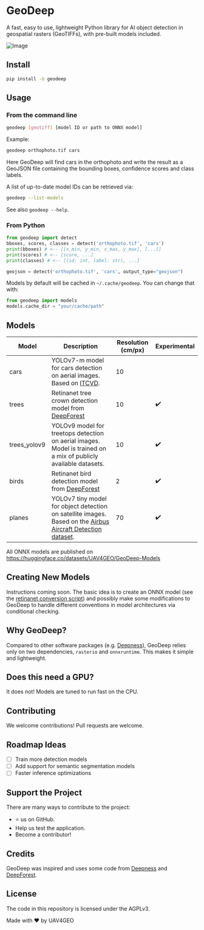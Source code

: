 # GeoDeep

A fast, easy to use, lightweight Python library for AI object detection in geospatial rasters (GeoTIFFs), with pre-built models included.

![Image](https://github.com/user-attachments/assets/9dc7b98b-9233-458b-976e-c619c3a608cf)

## Install

```bash
pip install -U geodeep
```

## Usage

### From the command line

```bash
geodeep [geotiff] [model ID or path to ONNX model]
```

Example:

```bash
geodeep orthophoto.tif cars
```

Here GeoDeep will find cars in the orthophoto and write the result as a GeoJSON file containing the bounding boxes, confidence scores and class labels.

A list of up-to-date model IDs can be retrieved via:

```bash
geodeep --list-models
```

See also `geodeep --help`.

### From Python

```python
from geodeep import detect
bboxes, scores, classes = detect('orthophoto.tif', 'cars')
print(bboxes) # <-- [[x_min, y_min, x_max, y_max], [...]]
print(scores) # <-- [score, ...]
print(classes) # <-- [(id: int, label: str), ...]

geojson = detect('orthophoto.tif', 'cars', output_type="geojson")
```

Models by default will be cached in `~/.cache/geodeep`. You can change that with:

```python
from geodeep import models
models.cache_dir = "your/cache/path"
```

## Models

| **Model**    | **Description**                                                                                                                                                                          | **Resolution (cm/px)** | **Experimental**   |
| ------------ | ---------------------------------------------------------------------------------------------------------------------------------------------------------------------------------------- | ---------------------- | ------------------ |
| cars         | YOLOv7-m model for cars detection on aerial images. Based on [ITCVD](https://arxiv.org/pdf/1801.07339).                                                                                  | 10                     |                    |
| trees        | Retinanet tree crown detection model from [DeepForest](https://deepforest.readthedocs.io/en/v1.5.0/user_guide/02_prebuilt.html#tree-crown-detection-model)                               | 10                     | :heavy_check_mark: |
| trees_yolov9 | YOLOv9 model for treetops detection on aerial images. Model is trained on a mix of publicly available datasets.                                                                          | 10                     | :heavy_check_mark: |
| birds        | Retinanet bird detection model from [DeepForest](https://deepforest.readthedocs.io/en/v1.5.0/user_guide/02_prebuilt.html#bird-detection-model)                                           | 2                      | :heavy_check_mark: |
| planes       | YOLOv7 tiny model for object detection on satellite images. Based on the [Airbus Aircraft Detection dataset](https://www.kaggle.com/datasets/airbusgeo/airbus-aircrafts-sample-dataset). | 70                     | :heavy_check_mark: |

All ONNX models are published on https://huggingface.co/datasets/UAV4GEO/GeoDeep-Models

## Creating New Models

Instructions coming soon. The basic idea is to create an ONNX model (see the [retinanet conversion script](https://github.com/uav4geo/GeoDeep/blob/main/geodeep/scripts/convert_retinanet_to_onnx.py)) and possibly make some modifications to GeoDeep to handle different conventions in model architectures via conditional checking.

## Why GeoDeep?

Compared to other software packages (e.g. [Deepness](https://github.com/PUTvision/qgis-plugin-deepness)), GeoDeep relies only on two dependencies, `rasterio` and `onnxruntime`. This makes it simple and lightweight.

## Does this need a GPU?

It does not! Models are tuned to run fast on the CPU.

## Contributing

We welcome contributions! Pull requests are welcome.

## Roadmap Ideas

 - [ ] Train more detection models
 - [ ] Add support for semantic segmentation models
 - [ ] Faster inference optimizations

## Support the Project

There are many ways to contribute to the project:

 - ⭐️ us on GitHub.
 - Help us test the application.
 - Become a contributor!

## Credits

GeoDeep was inspired and uses some code from [Deepness](https://github.com/PUTvision/qgis-plugin-deepness) and [DeepForest](https://github.dev/weecology/DeepForest).

 ## License

The code in this repository is licensed under the AGPLv3.

Made with ❤️ by UAV4GEO
